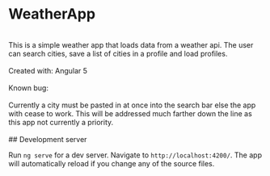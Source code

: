 # WeatherApp
<br>
This is a simple weather app that loads data from a weather api. The user can search cities, save a list of cities in a profile and load profiles.<br>
<br>
Created with: Angular 5<br>
<br>
Known bug:<br>
<br>
Currently a city must be pasted in at once into the search bar else the app with cease to work. This will be addressed much farther down the line as this app not currently a priority.<br>
<br>
## Development server

Run `ng serve` for a dev server. Navigate to `http://localhost:4200/`. The app will automatically reload if you change any of the source files.
